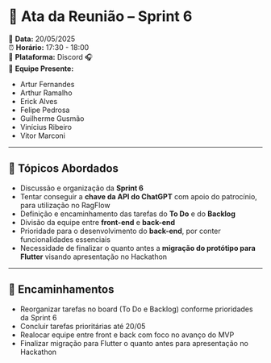 # 📝 Ata da Reunião – Sprint 6

📅 **Data:** 20/05/2025  
⏰ **Horário:** 17:30 - 18:00  
📍 **Plataforma:** Discord 🎧  
👥 **Equipe Presente:**  
- Artur Fernandes  
- Arthur Ramalho  
- Erick Alves  
- Felipe Pedrosa  
- Guilherme Gusmão  
- Vinícius Ribeiro  
- Vitor Marconi  

---

## 📌 Tópicos Abordados

- Discussão e organização da **Sprint 6**
- Tentar conseguir a **chave da API do ChatGPT** com apoio do patrocínio, para utilização no RagFlow
- Definição e encaminhamento das tarefas do **To Do** e do **Backlog**
- Divisão da equipe entre **front-end** e **back-end**
- Prioridade para o desenvolvimento do **back-end**, por conter funcionalidades essenciais
- Necessidade de finalizar o quanto antes a **migração do protótipo para Flutter** visando apresentação no Hackathon

---

## 📍 Encaminhamentos

- Reorganizar tarefas no board (To Do e Backlog) conforme prioridades da Sprint 6  
- Concluir tarefas prioritárias até 20/05  
- Realocar equipe entre front e back com foco no avanço do MVP    
- Finalizar migração para Flutter o quanto antes para apresentação no Hackathon 